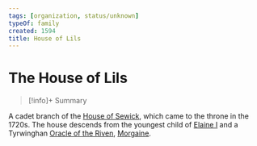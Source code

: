 ```yaml
---
tags: [organization, status/unknown]
typeOf: family
created: 1594
title: House of Lils
---
```


# The House of Lils
>[!info]+ Summary
>

A cadet branch of the [House of Sewick](<./house-of-sewick.md>), which came to the throne in the 1720s. The house descends from the youngest child of [Elaine I](<../../people/historical-figures/sembaran-royalty/elaine-i.md>) and a Tyrwinghan [Oracle of the Riven](<../oracle-of-the-riven.md>), [Morgaine](<../../people/historical-figures/sembaran-royalty/morgaine.md>).






